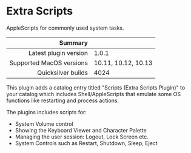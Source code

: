 # Extra Scripts

AppleScripts for commonly used system tasks.

 Summary                  | &nbsp; 
-------------------------:|:--------------------
 Latest plugin version    | 1.0.1
 Supported MacOS versions | 10.11, 10.12, 10.13
 Quicksilver builds       | 4024


This plugin adds a catalog entry titled "Scripts (Extra Scripts Plugin)" to
your catalog which includes Shell/AppleScripts that emulate some OS functions
like restarting and process actions.

The plugins includes scripts for:

  * System Volume control
  * Showing the Keyboard Viewer and Character Palette
  * Managing the user session: Logout, Lock Screen etc.
  * System Controls such as Restart, Shutdown, Sleep, Eject